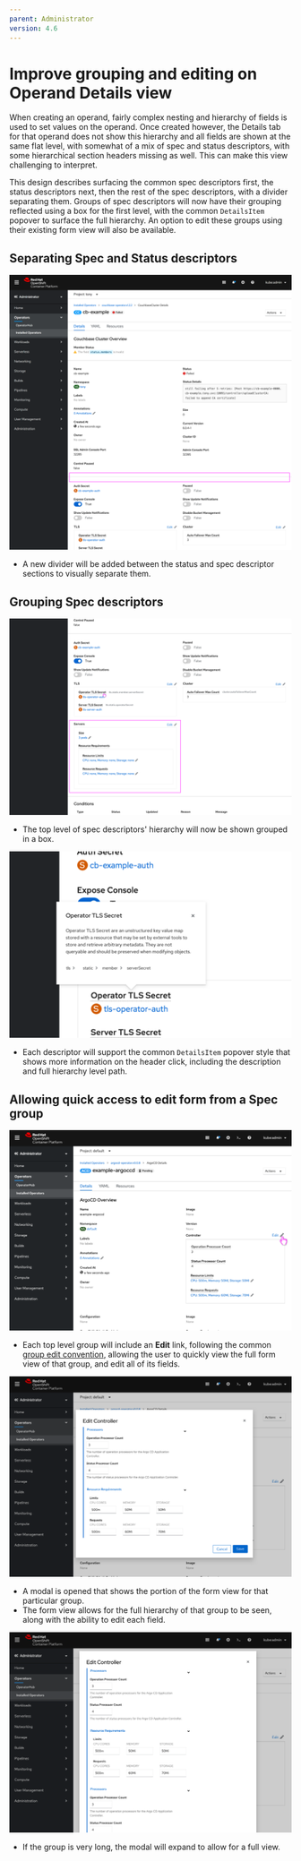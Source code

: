 ```yaml
---
parent: Administrator
version: 4.6
---
```


# Improve grouping and editing on Operand Details view

When creating an operand, fairly complex nesting and hierarchy of fields is used to set values on the operand. Once created however, the Details tab for that operand does not show this hierarchy and all fields are shown at the same flat level, with somewhat of a mix of spec and status descriptors, with some hierarchical section headers missing as well. This can make this view challenging to interpret.

This design describes surfacing the common spec descriptors first, the status descriptors next, then the rest of the spec descriptors, with a divider separating them. Groups of spec descriptors will now have their grouping reflected using a box for the first level, with the common `DetailsItem` popover to surface the full hierarchy. An option to edit these groups using their existing form view will also be available.

## Separating Spec and Status descriptors

![Dividing groups](img/8-1-divider.png)
- A new divider will be added between the status and spec descriptor sections to visually separate them.

## Grouping Spec descriptors

![Conveying groups](img/9-1-group.png)
- The top level of spec descriptors' hierarchy will now be shown grouped in a box.

![Conveying groups popover](img/9-2-groupPop.png)
- Each descriptor will support the common `DetailsItem` popover style that shows more information on the header click, including the description and full hierarchy level path.

## Allowing quick access to edit form from a Spec group

![Group editing](img/7-1-editGroup.png)
- Each top level group will include an **Edit** link, following the common [group edit convention](http://openshift.github.io/openshift-origin-design/conventions/documentation/edit.html#edit-links), allowing the user to quickly view the full form view of that group, and edit all of its fields.

![Group editing modal](img/7-3-modal.png)
- A modal is opened that shows the portion of the form view for that particular group.
- The form view allows for the full hierarchy of that group to be seen, along with the ability to edit each field.

![Group editing modal 2](img/7-4-modalTall.png)
- If the group is very long, the modal will expand to allow for a full view.